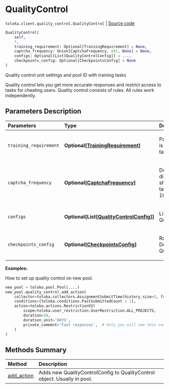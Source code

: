 # QualityControl
`toloka.client.quality_control.QualityControl` | [Source code](https://github.com/Toloka/toloka-kit/blob/v1.1.2/src/client/quality_control.py#L26)

```python
QualityControl(
    self,
    *,
    training_requirement: Optional[TrainingRequirement] = None,
    captcha_frequency: Union[CaptchaFrequency, str, None] = None,
    configs: Optional[List[QualityControlConfig]] = ...,
    checkpoints_config: Optional[CheckpointsConfig] = None
)
```

Quality control unit settings and pool ID with training tasks


Quality control lets you get more accurate responses and restrict access to tasks for cheating users.
Quality control consists of rules. All rules work independently.

## Parameters Description

| Parameters | Type | Description |
| :----------| :----| :-----------|
`training_requirement`|**Optional\[[TrainingRequirement](toloka.client.quality_control.QualityControl.TrainingRequirement.md)\]**|<p>Parameters of the training pool that is linked to the pool with the main tasks.</p>
`captcha_frequency`|**Optional\[[CaptchaFrequency](toloka.client.quality_control.QualityControl.CaptchaFrequency.md)\]**|<p>Deprecated. Frequency of captcha display (By default, captcha is not shown): LOW - show every 20 tasks. MEDIUM, HIGH - show every 10 tasks.</p>
`configs`|**Optional\[List\[[QualityControlConfig](toloka.client.quality_control.QualityControl.QualityControlConfig.md)\]\]**|<p>List of quality control units. See QualityControl.QualityControlConfig</p>
`checkpoints_config`|**Optional\[[CheckpointsConfig](toloka.client.quality_control.QualityControl.CheckpointsConfig.md)\]**|<p>Random check majority opinion. Detailed description in QualityControl.CheckpointsConfig.</p>

**Examples:**

How to set up quality control on new pool.

```python
new_pool = toloka.pool.Pool(....)
new_pool.quality_control.add_action(
    collector=toloka.collectors.AssignmentSubmitTime(history_size=5, fast_submit_threshold_seconds=20),
    conditions=[toloka.conditions.FastSubmittedCount > 1],
    action=toloka.actions.RestrictionV2(
        scope=toloka.user_restriction.UserRestriction.ALL_PROJECTS,
        duration=10,
        duration_unit='DAYS',
        private_comment='Fast responses',  # Only you will see this comment
    )
)
```
## Methods Summary

| Method | Description |
| :------| :-----------|
[add_action](toloka.client.quality_control.QualityControl.add_action.md)| Adds new QualityControlConfig to QualityControl object. Usually in pool.
